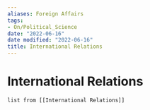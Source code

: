 ```yaml
---
aliases: Foreign Affairs
tags:
- On/Political_Science
date: "2022-06-16"
date modified: "2022-06-16"
title: International Relations
---
```


# International Relations
```dataview
list from [[International Relations]]
```
